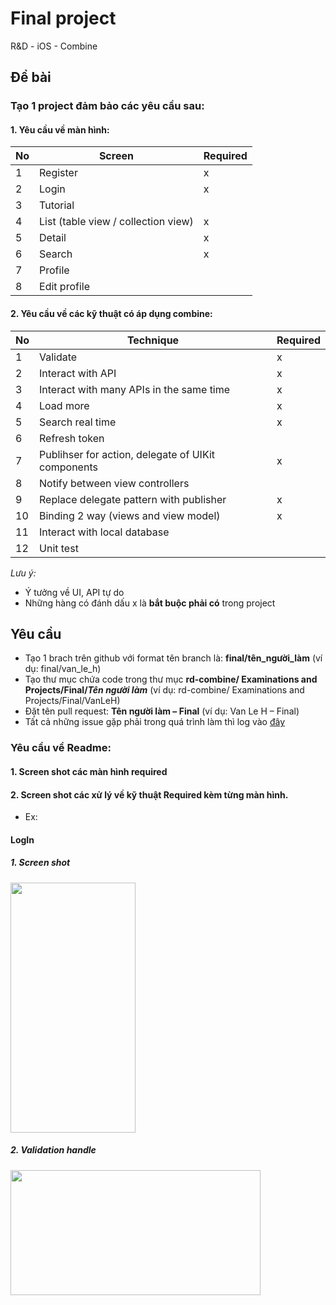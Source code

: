 # Final project
R&amp;D - iOS - Combine

## Đề bài
### **Tạo 1 project đảm bảo các yêu cầu sau:**

#### 1. Yêu cầu về màn hình:

No | Screen | Required
---- | -------- | ---------
1 | Register | x
2 | Login | x
3 | Tutorial | 
4 | List (table view / collection view) | x
5 | Detail | x
6 | Search | x
7 | Profile |
8 | Edit profile |


#### 2. Yêu cầu về các kỹ thuật có áp dụng combine:

No | Technique | Required
---- | ----------- | ---------
1 | Validate | x
2 | Interact with API | x
3 | Interact with many APIs in the same time | x
4 | Load more | x
5 | Search real time | x
6 | Refresh token | 
7 | Publihser for action, delegate of UIKit components | x
8 | Notify between view controllers |
9 | Replace delegate pattern with publisher | x
10 | Binding 2 way (views and view model) | x
11 | Interact with local database |
12 | Unit test |


*Lưu ý:*
- Ý tưởng về UI, API tự do
- Những hàng có đánh dấu x là **bắt buộc phải có** trong project

## Yêu cầu
* Tạo 1 brach trên github với format tên branch là: **final/tên_người_làm** (ví dụ: final/van_le_h)
* Tạo thư mục chứa code trong thư mục **rd-combine/ Examinations and Projects/Final/*Tên người làm*** (ví dụ: rd-combine/ Examinations and Projects/Final/VanLeH)
* Đặt tên pull request: **Tên người làm – Final** (ví dụ: Van Le H – Final)
* Tất cả những issue gặp phải trong quá trình làm thì log vào [đây](https://docs.google.com/spreadsheets/d/14F37KGT6IfMpS4TsdrYenSrSVYKyRIfYqFx00f8xNyQ/edit#gid=0)

###  Yêu cầu về Readme:

#### 1. Screen shot các màn hình required

#### 2. Screen shot các xử lý về kỹ thuật Required kèm từng màn hình.

* Ex: 


#### LogIn
 ##### 1. Screen shot

<img src="https://github.com/blkbrds/rd-combine/blob/final/quan_bui_t/Examinations%20and%20projects/Final/Image/login.png" width="200" height="400" />

 ##### 2. Validation handle

 <img src="https://user-images.githubusercontent.com/40164938/127115324-87ea8125-79c1-4761-ba18-e42d001777a6.png" width="400" height="200" />




